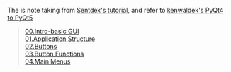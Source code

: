 The is note taking from [Sentdex's tutorial](https://www.youtube.com/watch?list=PLQVvvaa0QuDdVpDFNq4FwY9APZPGSUyR4&v=JBME1ZyHiP8), and refer to [kenwaldek's PyQt4 to PyQt5](https://github.com/kenwaldek/pythonprogramming)  

>[00.Intro-basic GUI](https://github.com/Ron-Chang/MyNotebook/tree/master/Coding/0_System_Software/Sentdex/PyQt/00.Intro-basic_GUI)  
>[01.Application Structure](https://github.com/Ron-Chang/MyNotebook/tree/master/Coding/0_System_Software/Sentdex/PyQt/01.Application_Structure)  
>[02.Buttons](https://github.com/Ron-Chang/MyNotebook/tree/master/Coding/0_System_Software/Sentdex/PyQt/02.Buttons)  
>[03.Button Functions](https://github.com/Ron-Chang/MyNotebook/tree/master/Coding/0_System_Software/Sentdex/PyQt/03.Button_Functions)  
>[04.Main Menus](https://github.com/Ron-Chang/MyNotebook/tree/master/Coding/0_System_Software/Sentdex/PyQt/05.Main_Menus)  
